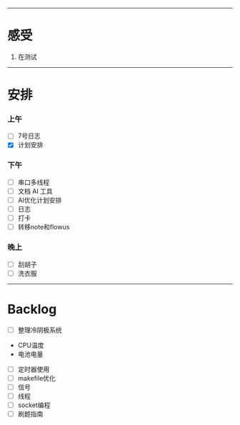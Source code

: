 
--- 
# 感受

1. 在测试


--- 
# 安排

### 上午
- [ ] 7号日志
- [x] 计划安排

### 下午
- [ ] 串口多线程
- [ ] 文档 AI 工具
- [ ] AI优化计划安排
- [ ] 日志
- [ ] 打卡
- [ ] 转移note和flowus

### 晚上
- [ ] 刮胡子
- [ ] 洗衣服

--- 
# Backlog
- [ ] 整理冷阴极系统
- CPU温度
- 电池电量
- [ ] 定时器使用
- [ ] makefile优化
- [ ] 信号
- [ ] 线程
- [ ] socket编程
- [ ] 刷题指南
